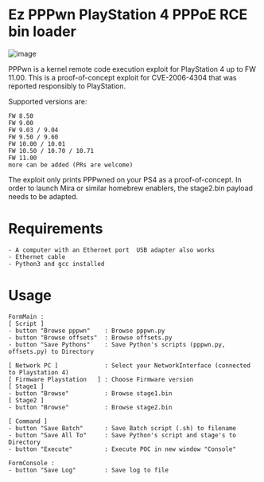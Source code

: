 # Ez PPPwn PlayStation 4 PPPoE RCE bin loader

![image](https://github.com/DjPopol/Ez-PPPwn/assets/168917709/b8b2979e-fb9a-48f4-b979-7dbc0dd22f66)

PPPwn is a kernel remote code execution exploit for PlayStation 4 up to FW 11.00. This is a proof-of-concept exploit for CVE-2006-4304 that was reported responsibly to PlayStation.

Supported versions are:

    FW 8.50
    FW 9.00
    FW 9.03 / 9.04
    FW 9.50 / 9.60
    FW 10.00 / 10.01
    FW 10.50 / 10.70 / 10.71
    FW 11.00
    more can be added (PRs are welcome)

The exploit only prints PPPwned on your PS4 as a proof-of-concept. In order to launch Mira or similar homebrew enablers, the stage2.bin payload needs to be adapted.
# Requirements

    - A computer with an Ethernet port  USB adapter also works
    - Ethernet cable
    - Python3 and gcc installed

# Usage
    FormMain :
    [ Script ]
    - button "Browse pppwn"    : Browse pppwn.py
    - button "Browse offsets"  : Browse offsets.py
    - button "Save Pythons"    : Save Python's scripts (pppwn.py, offsets.py) to Directory

    [ Network PC ]             : Select your NetworkInterface (connected to Playstation 4)
    [ Firmware Playstation   ] : Choose Firmware version
    [ Stage1 ]
    - button "Browse"          : Browse stage1.bin
    [ Stage2 ]
    - button "Browse"          : Browse stage2.bin

    [ Command ]
    - button "Save Batch"      : Save Batch script (.sh) to filename
    - button "Save All To"     : Save Python's script and stage's to Directory
    - button "Execute"         : Execute POC in new window "Console"

    FormConsole :
    - button "Save Log"        : Save log to file
